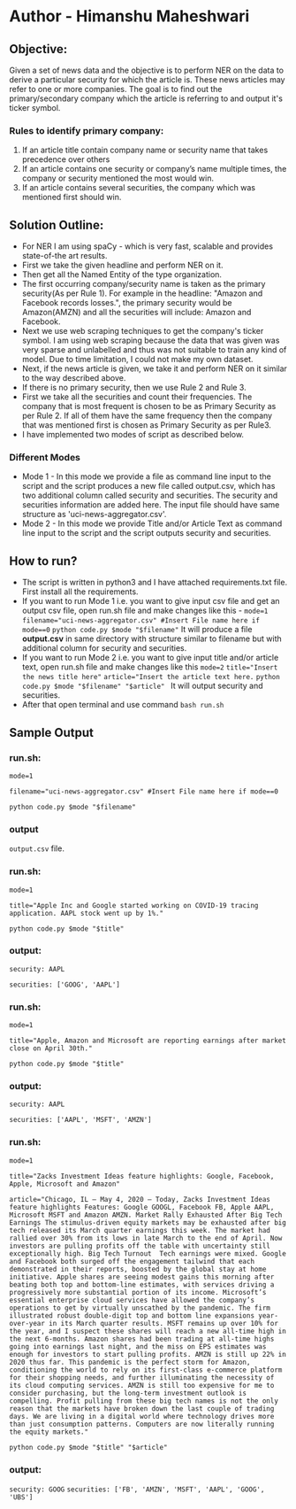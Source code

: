 # Author - Himanshu Maheshwari

## Objective:
Given a set of news data and the objective is to perform NER on the data to derive a particular security for which the article is. These news articles may refer to one or more companies. The goal is to find out the primary/secondary company which the article is referring to and output it's ticker symbol. 

### Rules to identify primary company:
 1. If an article title contain company name or security name that takes precedence over others
 2. If an article contains one security or company’s name multiple times, the company or security mentioned the most would win.
 3. If an article contains several securities, the company which was mentioned first should win.

## Solution Outline:
 - For NER I am using spaCy - which is very fast, scalable and provides state-of-the art results.
 - First we take the given headline and perform NER on it.
 - Then get all the Named Entity of the type organization.
 - The first occurring company/security name is taken as the primary security(As per Rule 1). For example in the headline: "Amazon and Facebook records losses.", the primary security would be Amazon(AMZN) and all the securities will include: Amazon and Facebook.
 - Next we use web scraping techniques to get the company's ticker symbol. I am using web scraping because the data that was given was very sparse and unlabelled and thus was not suitable to train any kind of model. Due to time limitation, I could not make my own dataset.
 - Next, if the news article is given, we take it and perform NER on it similar to the way described above.
 - If there is no primary security, then we use Rule 2 and Rule 3.
 - First we take all the securities and count their frequencies. The company that is most frequent is chosen to be as Primary Security as per Rule 2. If all of them have the same frequency then the company that was mentioned first is chosen as Primary Security as per Rule3.
 - I have implemented two modes of script as described below.

### Different Modes
 - Mode 1 - In this mode we provide a file as command line input to the script and the script produces a new file called output.csv, which has two additional column called security and securities. The security and securities information are added here. The input file should have same structure as 'uci-news-aggregator.csv'.
 - Mode 2 - In this mode we provide Title and/or Article Text as command line input to the script and the script outputs security and securities.

## How to run?

 - The script is written in python3 and I have attached requirements.txt file. First install all the requirements.
 - If you want to run Mode 1 i.e. you want to give input csv file and get an output csv file, open run.sh file and make changes like this - 
  `mode=1`  
  `filename="uci-news-aggregator.csv" #Insert File name here if mode==0`
  `python code.py $mode "$filename"`
  It will produce a file **output.csv** in same directory with structure similar to filename but with additional column for security and securities.
 - If you want to run Mode 2 i.e. you want to give input title and/or article text, open run.sh file and make changes like this 
 `mode=2`
 `title="Insert the news title here"` 
`article="Insert the article text here.`
`python code.py $mode "$filename" "$article" `
It will output security and securities.
- After that open terminal and use command `bash run.sh`
## Sample Output
### run.sh: 
  `mode=1`  

  `filename="uci-news-aggregator.csv" #Insert File name here if mode==0`

  `python code.py $mode "$filename"`
### output
`output.csv` file.


### run.sh:
`mode=1`

`title="Apple Inc and Google started working on COVID-19 tracing application. AAPL stock went up by 1%." `

`python code.py $mode "$title"`
### output:
`security: AAPL`

`securities: ['GOOG', 'AAPL']`

### run.sh:
`mode=1`

`title="Apple, Amazon and Microsoft are reporting earnings after market close on April 30th." `

`python code.py $mode "$title"`
### output:
`security: AAPL`

`securities: ['AAPL', 'MSFT', 'AMZN']`



### run.sh:
`mode=1` 

`title="Zacks Investment Ideas feature highlights: Google, Facebook, Apple, Microsoft and Amazon" `

`article="Chicago, IL – May 4, 2020 – Today, Zacks Investment Ideas feature highlights Features: Google GOOGL, Facebook FB, Apple AAPL, Microsoft MSFT and Amazon AMZN.
Market Rally Exhausted After Big Tech Earnings
The stimulus-driven equity markets may be exhausted after big tech released its March quarter earnings this week. The market had rallied over 30% from its lows in late March to the end of April. Now investors are pulling profits off the table with uncertainty still exceptionally high.
Big Tech Turnout 
Tech earnings were mixed. Google and Facebook both surged off the engagement tailwind that each demonstrated in their reports, boosted by the global stay at home initiative. Apple shares are seeing modest gains this morning after beating both top and bottom-line estimates, with services driving a progressively more substantial portion of its income.
Microsoft’s essential enterprise cloud services have allowed the company’s operations to get by virtually unscathed by the pandemic. The firm illustrated robust double-digit top and bottom line expansions year-over-year in its March quarter results. MSFT remains up over 10% for the year, and I suspect these shares will reach a new all-time high in the next 6-months.
Amazon shares had been trading at all-time highs going into earnings last night, and the miss on EPS estimates was enough for investors to start pulling profits. AMZN is still up 22% in 2020 thus far. This pandemic is the perfect storm for Amazon, conditioning the world to rely on its first-class e-commerce platform for their shopping needs, and further illuminating the necessity of its cloud computing services. AMZN is still too expensive for me to consider purchasing, but the long-term investment outlook is compelling.
Profit pulling from these big tech names is not the only reason that the markets have broken down the last couple of trading days. We are living in a digital world where technology drives more than just consumption patterns. Computers are now literally running the equity markets."`

`python code.py $mode "$title" "$article" `

### output: 
`security: GOOG`
`securities: ['FB', 'AMZN', 'MSFT', 'AAPL', 'GOOG', 'UBS']`

